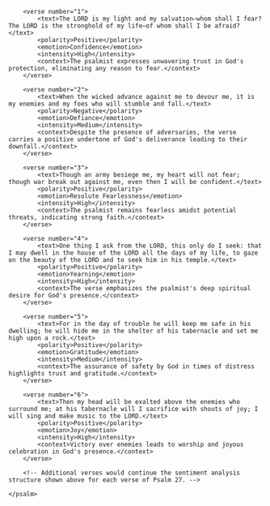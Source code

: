 <sentimentAnalysis>
    <psalm number="27">
  
        <verse number="1">
            <text>The LORD is my light and my salvation—whom shall I fear? The LORD is the stronghold of my life—of whom shall I be afraid?</text>
            <polarity>Positive</polarity>
            <emotion>Confidence</emotion>
            <intensity>High</intensity>
            <context>The psalmist expresses unwavering trust in God's protection, eliminating any reason to fear.</context>
        </verse>

        <verse number="2">
            <text>When the wicked advance against me to devour me, it is my enemies and my foes who will stumble and fall.</text>
            <polarity>Negative</polarity>
            <emotion>Defiance</emotion>
            <intensity>Medium</intensity>
            <context>Despite the presence of adversaries, the verse carries a positive undertone of God's deliverance leading to their downfall.</context>
        </verse>

        <verse number="3">
            <text>Though an army besiege me, my heart will not fear; though war break out against me, even then I will be confident.</text>
            <polarity>Positive</polarity>
            <emotion>Resolute Fearlessness</emotion>
            <intensity>High</intensity>
            <context>The psalmist remains fearless amidst potential threats, indicating strong faith.</context>
        </verse>

        <verse number="4">
            <text>One thing I ask from the LORD, this only do I seek: that I may dwell in the house of the LORD all the days of my life, to gaze on the beauty of the LORD and to seek him in his temple.</text>
            <polarity>Positive</polarity>
            <emotion>Yearning</emotion>
            <intensity>High</intensity>
            <context>The verse emphasizes the psalmist's deep spiritual desire for God's presence.</context>
        </verse>

        <verse number="5">
            <text>For in the day of trouble he will keep me safe in his dwelling; he will hide me in the shelter of his tabernacle and set me high upon a rock.</text>
            <polarity>Positive</polarity>
            <emotion>Gratitude</emotion>
            <intensity>Medium</intensity>
            <context>The assurance of safety by God in times of distress highlights trust and gratitude.</context>
        </verse>

        <verse number="6">
            <text>Then my head will be exalted above the enemies who surround me; at his tabernacle will I sacrifice with shouts of joy; I will sing and make music to the LORD.</text>
            <polarity>Positive</polarity>
            <emotion>Joy</emotion>
            <intensity>High</intensity>
            <context>Victory over enemies leads to worship and joyous celebration in God's presence.</context>
        </verse>
        
        <!-- Additional verses would continue the sentiment analysis structure shown above for each verse of Psalm 27. -->

    </psalm>
</sentimentAnalysis>